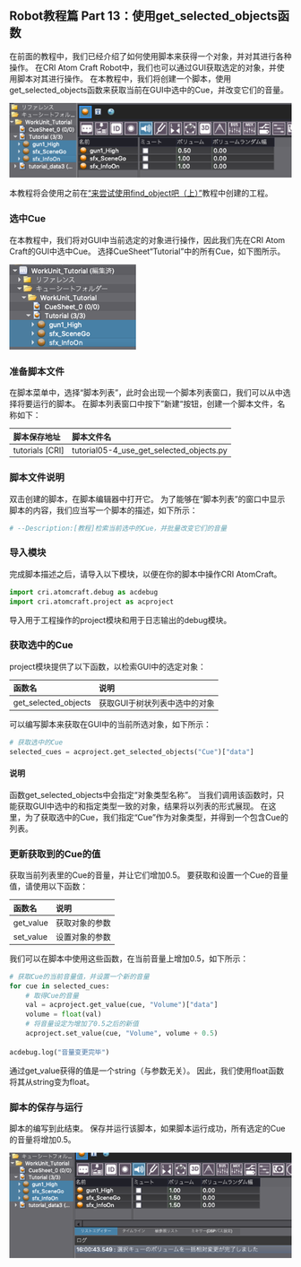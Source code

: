## Robot教程篇 Part 13：使用get_selected_objects函数

在前面的教程中，我们已经介绍了如何使用脚本来获得一个对象，并对其进行各种操作。
在CRI Atom Craft Robot中，我们也可以通过GUI获取选定的对象，并使用脚本对其进行操作。
在本教程中，我们将创建一个脚本，使用get_selected_objects函数来获取当前在GUI中选中的Cue，并改变它们的音量。

![](../images/robot_12_01.png)

本教程将会使用之前在<a href="Atom_Craft_Robot_Part_10.md" target="_blank">“来尝试使用find_object吧（上）”</a>教程中创建的工程。

### 选中Cue
在本教程中，我们将对GUI中当前选定的对象进行操作，因此我们先在CRI Atom Craft的GUI中选中Cue。
选择CueSheet“Tutorial”中的所有Cue，如下图所示。

![](../images/robot_12_02.png)

### 准备脚本文件
在脚本菜单中，选择“脚本列表”，此时会出现一个脚本列表窗口，我们可以从中选择将要运行的脚本。
在脚本列表窗口中按下”新建“按钮，创建一个脚本文件，名称如下：

| 脚本保存地址    | 脚本文件名                               |
|:----------------|:-----------------------------------------|
| tutorials [CRI] | tutorial05-4_use_get_selected_objects.py |

### 脚本文件说明
双击创建的脚本，在脚本编辑器中打开它。
为了能够在“脚本列表”的窗口中显示脚本的内容，我们应当写一个脚本的描述，如下所示：
```python
# --Description:[教程]检索当前选中的Cue，并批量改变它们的音量
```

### 导入模块
完成脚本描述之后，请导入以下模块，以便在你的脚本中操作CRI AtomCraft。
```python
import cri.atomcraft.debug as acdebug
import cri.atomcraft.project as acproject
```

导入用于工程操作的project模块和用于日志输出的debug模块。

### 获取选中的Cue
project模块提供了以下函数，以检索GUI中的选定对象：

| 函数名               | 说明             |
|:---------------------|:-----------------|
| get_selected_objects | 获取GUI于树状列表中选中的对象 |

可以编写脚本来获取在GUI中的当前所选对象，如下所示：
```python
# 获取选中的Cue
selected_cues = acproject.get_selected_objects("Cue")["data"]
```

#### 说明
函数get_selected_objects中会指定“对象类型名称”。
当我们调用该函数时，只能获取GUI中选中的和指定类型一致的对象，结果将以列表的形式展现。
在这里，为了获取选中的Cue，我们指定“Cue”作为对象类型，并得到一个包含Cue的列表。

### 更新获取到的Cue的值
获取当前列表里的Cue的音量，并让它们增加0.5。
要获取和设置一个Cue的音量值，请使用以下函数：

| 函数名     | 说明            |
|:-----------|:----------------|
| get_value  | 获取对象的参数  |
| set_value  | 设置对象的参数  |

我们可以在脚本中使用这些函数，在当前音量上增加0.5，如下所示：
```python
# 获取Cue的当前音量值，并设置一个新的音量
for cue in selected_cues:
    # 取得Cue的音量
    val = acproject.get_value(cue, "Volume")["data"]
    volume = float(val)
    # 将音量设定为增加了0.5之后的新值
    acproject.set_value(cue, "Volume", volume + 0.5)

acdebug.log("音量变更完毕")
```
通过get_value获得的值是一个string（与参数无关）。
因此，我们使用float函数将其从string变为float。

### 脚本的保存与运行
脚本的编写到此结束。
保存并运行该脚本，如果脚本运行成功，所有选定的Cue的音量将增加0.5。

![](../images/robot_12_03.png)
